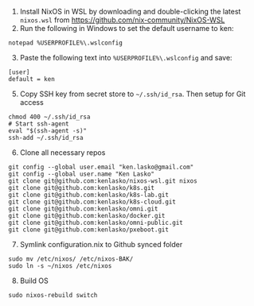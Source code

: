 1. Install NixOS in WSL by downloading and double-clicking the latest `nixos.wsl` from https://github.com/nix-community/NixOS-WSL
2. Run the following in Windows to set the default username to ken:
```
notepad %USERPROFILE%\.wslconfig
```
3. Paste the following text into `%USERPROFILE%\.wslconfig` and save:
```
[user]
default = ken
```
5. Copy SSH key from secret store to `~/.ssh/id_rsa`. Then setup for Git access
```
chmod 400 ~/.ssh/id_rsa
# Start ssh-agent
eval "$(ssh-agent -s)"
ssh-add ~/.ssh/id_rsa
```

6. Clone all necessary repos
```
git config --global user.email "ken.lasko@gmail.com"
git config --global user.name "Ken Lasko"
git clone git@github.com:kenlasko/nixos-wsl.git nixos
git clone git@github.com:kenlasko/k8s.git
git clone git@github.com:kenlasko/k8s-lab.git
git clone git@github.com:kenlasko/k8s-cloud.git
git clone git@github.com:kenlasko/omni.git
git clone git@github.com:kenlasko/docker.git
git clone git@github.com:kenlasko/omni-public.git
git clone git@github.com:kenlasko/pxeboot.git
```
7. Symlink configuration.nix to Github synced folder
```
sudo mv /etc/nixos/ /etc/nixos-BAK/
sudo ln -s ~/nixos /etc/nixos
```
8. Build OS
```
sudo nixos-rebuild switch
```
